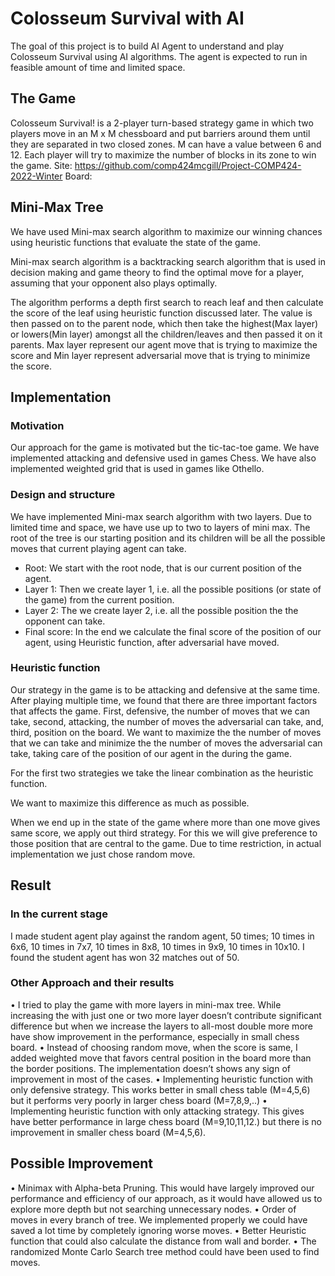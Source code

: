 # Colosseum Survival with AI
The goal of this project is to build AI Agent to understand and play Colosseum Survival using AI algorithms. The agent is expected to run in feasible amount of time and limited space. 

## The Game 
Colosseum Survival! is a 2-player turn-based strategy game in which two players move in an M x M chessboard and put barriers around them until they are separated in two closed zones. M can have a value between 6 and 12. Each player will try to maximize the number of blocks in its zone to win the game. 
Site: https://github.com/comp424mcgill/Project-COMP424-2022-Winter 
Board:

## Mini-Max Tree 
We have used Mini-max search algorithm to maximize our winning chances using heuristic functions that evaluate the state of the game. 

Mini-max search algorithm is a backtracking search algorithm that is used in decision making and game theory to find the optimal move for a player, assuming that your opponent also plays optimally. 

The algorithm performs a depth first search to reach leaf and then calculate the score of the leaf using heuristic function discussed later. The value is then passed on to the parent node, which then take the highest(Max layer) or lowers(Min layer) amongst all the children/leaves and then passed it on it parents. Max layer represent our agent move that is trying to maximize the score and Min layer represent adversarial move that is trying to minimize the score. 

## Implementation 

### Motivation 
Our approach for the game is motivated but the tic-tac-toe game. We have implemented attacking and defensive used in games Chess. We have also implemented weighted grid that is used in games like Othello. 

### Design and structure 
We have implemented Mini-max search algorithm with two layers. Due to limited time and space, we have use up to two to layers of mini max. The root of the tree is our starting position and its children will be all the possible moves that current playing agent can take. 
- Root: We start with the root node, that is our current position of the agent.
- Layer 1: Then we create layer 1, i.e. all the possible positions (or state of the game) from the current position.
- Layer 2: The we create layer 2, i.e. all the possible position the the opponent can take.
- Final score: In the end we calculate the final score of the position of our agent, using Heuristic function, after adversarial have moved.
  
### Heuristic function 
Our strategy in the game is to be attacking and defensive at the same time. After playing multiple time, we found that there are three important factors that affects the game. First, defensive, the number of moves that we can take, second, attacking, the number of moves the adversarial can take, and, third, position on the board. We want to maximize the the number of moves that we can take and minimize the the number of moves the adversarial can take, taking care of the position of our agent in the during the game. 

For the first two strategies we take the linear combination as the heuristic function. 

We want to maximize this difference as much as possible. 

When we end up in the state of the game where more than one move gives same score, we apply out third strategy. For this we will give preference to those position that are central to the game. Due to time restriction, in actual implementation we just chose random move. 

## Result 
### In the current stage
I made student agent play against the random agent, 50 times; 10 times in 6x6, 10 times in 7x7, 10 times in 8x8, 10 times in 9x9, 10 times in 10x10. I found the student agent has won 32 matches out of 50. 

### Other Approach and their results 
• I tried to play the game with more layers in mini-max tree. While increasing the with just one or two more layer doesn’t contribute significant
difference but when we increase the layers to all-most double more more have show improvement in the performance, especially in small chess board. 
• Instead of choosing random move, when the score is same, I added weighted move that favors central position in the board more than the border positions. The implementation doesn’t shows any sign of improvement in most of the cases. 
• Implementing heuristic function with only defensive strategy. This works better in small chess table (M=4,5,6) but it performs very poorly in larger chess board (M=7,8,9,..) 
• Implementing heuristic function with only attacking strategy. This gives have better performance in large chess board (M=9,10,11,12.) but there is no improvement in smaller chess board (M=4,5,6). 

## Possible Improvement 
• Minimax with Alpha-beta Pruning. This would have largely improved our performance and efficiency of our approach, as it would have allowed us to explore more depth but not searching unnecessary nodes. 
• Order of moves in every branch of tree. We implemented properly we could have saved a lot time by completely ignoring worse moves. 
• Better Heuristic function that could also calculate the distance from wall and border. 
• The randomized Monte Carlo Search tree method could have been used to find moves. 

 

 

 
